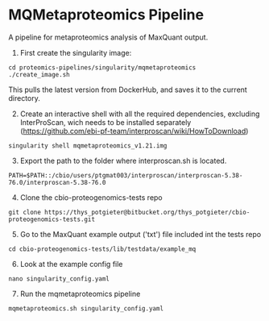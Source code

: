 # MQMetaproteomics Pipeline

A pipeline for metaproteomics analysis of MaxQuant output.

1. First create the singularity image:

~~~
cd proteomics-pipelines/singularity/mqmetaproteomics
./create_image.sh
~~~

This pulls the latest version from DockerHub, and saves it to the current directory.

2. Create an interactive shell with all the required dependencies, excluding InterProScan, wich needs to be installed separately (https://github.com/ebi-pf-team/interproscan/wiki/HowToDownload)

~~~
singularity shell mqmetaproteomics_v1.21.img
~~~

3. Export the path to the folder where interproscan.sh is located.

~~~
PATH=$PATH::/cbio/users/ptgmat003/interproscan/interproscan-5.38-76.0/interproscan-5.38-76.0
~~~

4. Clone the cbio-proteogenomics-tests repo
~~~
git clone https://thys_potgieter@bitbucket.org/thys_potgieter/cbio-proteogenomics-tests.git
~~~

5. Go to the MaxQuant example output ('txt') file included int the tests repo

~~~
cd cbio-proteogenomics-tests/lib/testdata/example_mq
~~~

6. Look at the example config file
~~~ 
nano singularity_config.yaml
~~~

7. Run the mqmetaproteomics pipeline
~~~
mqmetaproteomics.sh singularity_config.yaml
~~~

